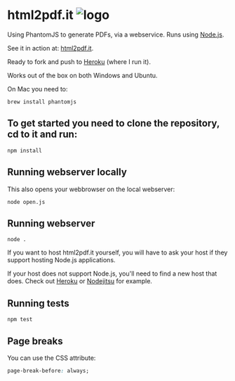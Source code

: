 html2pdf.it ![logo](http://html2pdf.it/apple-icon-60x60.png)
===========
Using PhantomJS to generate PDFs, via a webservice. Runs using [Node.js](http://nodejs.org).

See it in action at: [html2pdf.it](http://www.html2pdf.it).

Ready to fork and push to [Heroku](http://heroku.com) (where I run it).

Works out of the box on both Windows and Ubuntu.

On Mac you need to:
```shell
brew install phantomjs
```

To get started you need to clone the repository, cd to it and run:
-----------
```shell
npm install
```

Running webserver locally
-----------
This also opens your webbrowser on the local webserver:
```shell
node open.js
```

Running webserver
-----------
```
node .
```
If you want to host html2pdf.it yourself, you will have to ask your host if they support hosting Node.js applications.

If your host does not support Node.js, you'll need to find a new host
that does. Check out [Heroku](http://heroku.com) or [Nodejitsu](http://nodejitsu.com) for example.

Running tests
-----------
```shell
npm test
```

Page breaks
-----------
You can use the CSS attribute:
```css
page-break-before: always;
```
